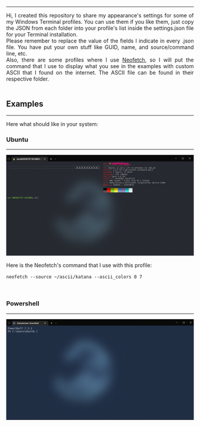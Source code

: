 ___


<div style="text-align: justify">
Hi, I created this repository to share my appearance's settings for some of my Windows Terminal profiles. You can use them if you like them, just copy the JSON from each folder into your profile's list inside the settings.json file for your Terminal installation.
</div>

<div style="text-align: justify">
Please remember to replace the value of the fields I indicate in every .json file. You have put your own stuff like GUID, name, and source/command line, etc.
</div>

<div style="text-align: justify">
Also, there are some profiles where I use <a href="https://github.com/dylanaraps/neofetch">Neofetch</a>, so I will put the command that I use to display what you see in the examples with custom ASCII that I found on the internet. The ASCII file can be found in their respective folder.
</div>
</br>

## Examples
___

Here what should like in your system:
</br>

### Ubuntu
___

![Ubuntu](./Ubuntu/ubuntu.png)

Here is the Neofetch's command that I use with this profile:
```
neofetch --source ~/ascii/katana --ascii_colors 0 7
```
</br>

### Powershell
___
![Powershell7](./Powershell/powershell7.png)

